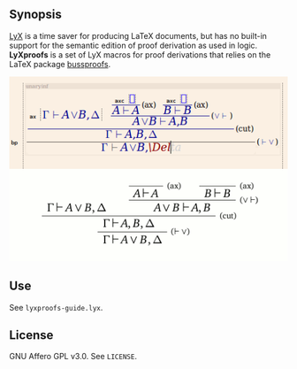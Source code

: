 ## Synopsis

[LyX](https://www.lyx.org) is a time saver for producing LaTeX documents, but has no built-in support for the semantic edition of proof derivation as used in logic. **LyXproofs** is a set of LyX macros for proof derivations that relies on the LaTeX package [bussproofs](https://math.ucsd.edu/~sbuss/ResearchWeb/bussproofs/). 

![Screenshot. Above: LyX, below: PDF](lyxproofs.png)

## Use

See `lyxproofs-guide.lyx`.

## License

GNU Affero GPL v3.0. See `LICENSE`.

